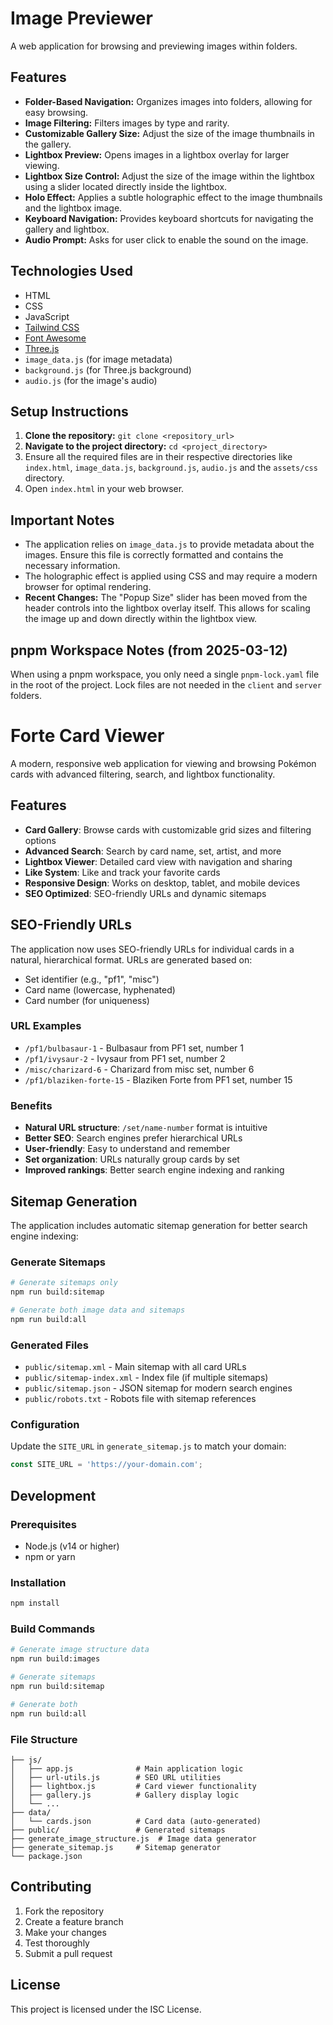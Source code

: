 # Image Previewer

A web application for browsing and previewing images within folders.

## Features

* **Folder-Based Navigation:** Organizes images into folders, allowing for easy browsing.
* **Image Filtering:** Filters images by type and rarity.
* **Customizable Gallery Size:** Adjust the size of the image thumbnails in the gallery.
* **Lightbox Preview:** Opens images in a lightbox overlay for larger viewing.
* **Lightbox Size Control:** Adjust the size of the image within the lightbox using a slider located directly inside the lightbox.
* **Holo Effect:** Applies a subtle holographic effect to the image thumbnails and the lightbox image.
* **Keyboard Navigation:** Provides keyboard shortcuts for navigating the gallery and lightbox.
* **Audio Prompt:** Asks for user click to enable the sound on the image.

## Technologies Used

* HTML
* CSS
* JavaScript
* [Tailwind CSS](https://tailwindcss.com/)
* [Font Awesome](https://fontawesome.com/)
* [Three.js](https://threejs.org/)
* `image_data.js` (for image metadata)
* `background.js` (for Three.js background)
* `audio.js` (for the image's audio)

## Setup Instructions

1.  **Clone the repository:** `git clone <repository_url>`
2.  **Navigate to the project directory:** `cd <project_directory>`
3.  Ensure all the required files are in their respective directories like `index.html`, `image_data.js`, `background.js`, `audio.js` and the `assets/css` directory.
4.  Open `index.html` in your web browser.

## Important Notes

* The application relies on `image_data.js` to provide metadata about the images. Ensure this file is correctly formatted and contains the necessary information.
* The holographic effect is applied using CSS and may require a modern browser for optimal rendering.
* **Recent Changes:** The "Popup Size" slider has been moved from the header controls into the lightbox overlay itself. This allows for scaling the image up and down directly within the lightbox view.

## pnpm Workspace Notes (from 2025-03-12)

When using a pnpm workspace, you only need a single `pnpm-lock.yaml` file in the root of the project. Lock files are not needed in the `client` and `server` folders.

# Forte Card Viewer

A modern, responsive web application for viewing and browsing Pokémon cards with advanced filtering, search, and lightbox functionality.

## Features

- **Card Gallery**: Browse cards with customizable grid sizes and filtering options
- **Advanced Search**: Search by card name, set, artist, and more
- **Lightbox Viewer**: Detailed card view with navigation and sharing
- **Like System**: Like and track your favorite cards
- **Responsive Design**: Works on desktop, tablet, and mobile devices
- **SEO Optimized**: SEO-friendly URLs and dynamic sitemaps

## SEO-Friendly URLs

The application now uses SEO-friendly URLs for individual cards in a natural, hierarchical format. URLs are generated based on:

- Set identifier (e.g., "pf1", "misc")
- Card name (lowercase, hyphenated)
- Card number (for uniqueness)

### URL Examples

- `/pf1/bulbasaur-1` - Bulbasaur from PF1 set, number 1
- `/pf1/ivysaur-2` - Ivysaur from PF1 set, number 2
- `/misc/charizard-6` - Charizard from misc set, number 6
- `/pf1/blaziken-forte-15` - Blaziken Forte from PF1 set, number 15

### Benefits

- **Natural URL structure**: `/set/name-number` format is intuitive
- **Better SEO**: Search engines prefer hierarchical URLs
- **User-friendly**: Easy to understand and remember
- **Set organization**: URLs naturally group cards by set
- **Improved rankings**: Better search engine indexing and ranking

## Sitemap Generation

The application includes automatic sitemap generation for better search engine indexing:

### Generate Sitemaps

```bash
# Generate sitemaps only
npm run build:sitemap

# Generate both image data and sitemaps
npm run build:all
```

### Generated Files

- `public/sitemap.xml` - Main sitemap with all card URLs
- `public/sitemap-index.xml` - Index file (if multiple sitemaps)
- `public/sitemap.json` - JSON sitemap for modern search engines
- `public/robots.txt` - Robots file with sitemap references

### Configuration

Update the `SITE_URL` in `generate_sitemap.js` to match your domain:

```javascript
const SITE_URL = 'https://your-domain.com';
```

## Development

### Prerequisites

- Node.js (v14 or higher)
- npm or yarn

### Installation

```bash
npm install
```

### Build Commands

```bash
# Generate image structure data
npm run build:images

# Generate sitemaps
npm run build:sitemap

# Generate both
npm run build:all
```

### File Structure

```
├── js/
│   ├── app.js              # Main application logic
│   ├── url-utils.js        # SEO URL utilities
│   ├── lightbox.js         # Card viewer functionality
│   ├── gallery.js          # Gallery display logic
│   └── ...
├── data/
│   └── cards.json          # Card data (auto-generated)
├── public/                 # Generated sitemaps
├── generate_image_structure.js  # Image data generator
├── generate_sitemap.js     # Sitemap generator
└── package.json
```

## Contributing

1. Fork the repository
2. Create a feature branch
3. Make your changes
4. Test thoroughly
5. Submit a pull request

## License

This project is licensed under the ISC License.
